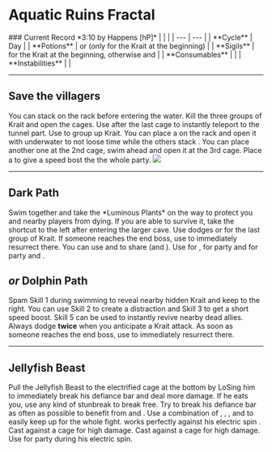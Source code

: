 # Aquatic Ruins Fractal
<Grid>
<Column>
    ### Current Record *3:10 by Happens [hP]*
    <Youtube id="cRKap-6_W48"/>
</Column>
  
<Column>    
    | | |
    | --- | --- |
    | **Cycle** | Day |
    | **Potions** | <Item id="8891"/> or <Item id="50082"/> (only for the Krait at the beginning) |
    | **Sigils** | <Item id="24658"/> for the Krait at the beginning, otherwise <Item id="24868"/> and <Item id="24615"/> |
    | **Consumables** | <Item id="78978"/> |
    | **Instabilities** | <Instability name="Afflicted"/> |
</Column>
</Grid>

---

## Save the villagers
<Grid>
<Column>
    You can stack <Boon name="might"/> on the rack before entering the water. Kill the three groups of Krait and open the cages. Use <Command name="gg"/> after the last cage to instantly teleport to the tunnel part.
    <Tips>
        <Tip specialization="mesmer">Use <Skill id="10255"/> to group up Krait. You can place a <Skill id="10197"/> on the rack and open it with <Skill id="29578"/> underwater to not loose time while the others stack <Boon name="might"/>. You can place another one at the 2nd cage, swim ahead and open it at the 3rd cage. Place a <Skill id="10325"/> to give a speed bost the the whole party.</Tip>
    </Tips>
</Column>

<Column width=3>
    <Image src="fractals/aquatic-ruins-1.jpg" floated="right"/>
</Column>
</Grid>

---

## Dark Path
<Grid>
<Column>
Swim together and take the *Luminous Plants* on the way to protect you and nearby players from dying. If you are able to survive it, take the shortcut to the left after entering the larger cave. Use dodges or <Effect name="invulnerability"/> for the last group of Krait. If someone reaches the end boss, use <Command name="gg"/> to immediately resurrect there.
</Column>

<Column width=7>
    <Tips>
        <Tip specialization="mesmer">You can use <Skill id="10236"/> and <Trait id="1866"/> to share <Effect name="invulnerability"/> (and <Boon name="swiftness"/>).</Tip>
        <Tip specialization="guardian">Use <Skill id="9154"/> for <Effect name="invulnerability"/>, <Skill id="9153"/> for party <Boon name="stability"/> and <Skill id="9084"/> for party <Boon name="swiftness"/> and <Boon name="aegis"/>.</Tip>
    </Tips>
</Column>
</Grid>

## *or* Dolphin Path
Spam Skill 1 during swimming to reveal nearby hidden Krait and keep to the right. You can use Skill 2 to create a distraction and Skill 3 to get a short speed boost. Skill 5 can be used to instantly revive nearby dead allies. Always dodge **twice** when you anticipate a Krait attack. As soon as someone reaches the end boss, use <Command name="gg"/> to immediately resurrect there.

---

## Jellyfish Beast
<Grid>
<Column>
Pull the Jellyfish Beast to the electrified cage at the bottom by LoSing him to immediately break his defiance bar and deal more damage. If he eats you, use any kind of stunbreak to break free. Try to break his defiance bar as often as possible to benefit from <Item id="24868"/> and <Trait id="1502"/>.
</Column>

<Column width=9>
    <Tips>
        <Tip specialization="chronomancer">Use a combination of <Skill id="29830"/>, <Skill id="10377"/>, <Skill id="29578"/>, <Skill id="10236"/> and <Trait id="1866"/> to easily keep up <Boon name="quickness"/> for the whole fight. <Skill id="10192"/> works perfectly against his electric spin <Control name="stun"/>.</Tip>
        <Tip specialization="warrior">Cast <Skill id="14480"/> against a cage for high damage.</Tip>
        <Tip specialization="elementalist">Cast <Skill id="5607"/> against a cage for high damage.</Tip>
        <Tip specialization="guardian">Use <Skill id="9152"/> for party <Boon name="stability"/> during his electric spin.</Tip>
    </Tips>
</Column>
</Grid>